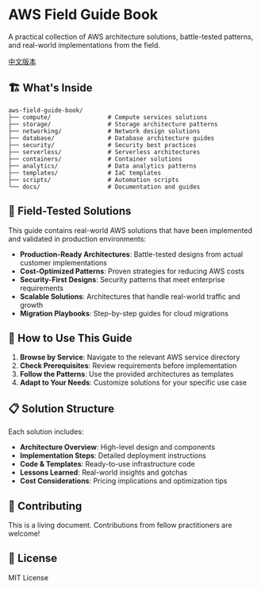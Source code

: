 # AWS Field Guide Book

A practical collection of AWS architecture solutions, battle-tested patterns, and real-world implementations from the field.

[中文版本](README_CN.md)

## 🏗️ What's Inside

```
aws-field-guide-book/
├── compute/                # Compute services solutions
├── storage/                # Storage architecture patterns
├── networking/             # Network design solutions
├── database/               # Database architecture guides
├── security/               # Security best practices
├── serverless/             # Serverless architectures
├── containers/             # Container solutions
├── analytics/              # Data analytics patterns
├── templates/              # IaC templates
├── scripts/                # Automation scripts
└── docs/                   # Documentation and guides
```

## 🎯 Field-Tested Solutions

This guide contains real-world AWS solutions that have been implemented and validated in production environments:

- **Production-Ready Architectures**: Battle-tested designs from actual customer implementations
- **Cost-Optimized Patterns**: Proven strategies for reducing AWS costs
- **Security-First Designs**: Security patterns that meet enterprise requirements
- **Scalable Solutions**: Architectures that handle real-world traffic and growth
- **Migration Playbooks**: Step-by-step guides for cloud migrations

## 🚀 How to Use This Guide

1. **Browse by Service**: Navigate to the relevant AWS service directory
2. **Check Prerequisites**: Review requirements before implementation
3. **Follow the Patterns**: Use the provided architectures as templates
4. **Adapt to Your Needs**: Customize solutions for your specific use case

## 📋 Solution Structure

Each solution includes:
- **Architecture Overview**: High-level design and components
- **Implementation Steps**: Detailed deployment instructions
- **Code & Templates**: Ready-to-use infrastructure code
- **Lessons Learned**: Real-world insights and gotchas
- **Cost Considerations**: Pricing implications and optimization tips

## 🤝 Contributing

This is a living document. Contributions from fellow practitioners are welcome!

## 📄 License

MIT License
